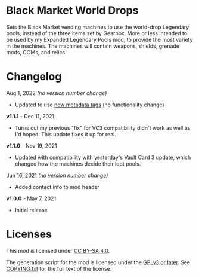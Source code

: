 Black Market World Drops
========================

Sets the Black Market vending machines to use the world-drop Legendary
pools, instead of the three items set by Gearbox.  More or less
intended to be used by my Expanded Legendary Pools mod, to provide the
most variety in the machines.  The machines will contain weapons,
shields, grenade mods, COMs, and relics.

Changelog
=========

Aug 1, 2022 *(no version number change)*
 * Updated to use [new metadata tags](https://github.com/apple1417/blcmm-parsing/tree/master/blimp)
   (no functionality change)

**v1.1.1** - Dec 11, 2021
 * Turns out my previous "fix" for VC3 compatibility didn't work as well
   as I'd hoped.  This update fixes it up for real.

**v1.1.0** - Nov 19, 2021
 * Updated with compatibility with yesterday's Vault Card 3 update, which
   changed how the machines decide their loot pools.

Jun 16, 2021 *(no version number change)*
 * Added contact info to mod header

**v1.0.0** - May 7, 2021
 * Initial release
 
Licenses
========

This mod is licensed under [CC BY-SA 4.0](https://creativecommons.org/licenses/by-sa/4.0/).

The generation script for the mod is licensed under the
[GPLv3 or later](https://www.gnu.org/licenses/quick-guide-gplv3.html).
See [COPYING.txt](../../COPYING.txt) for the full text of the license.

